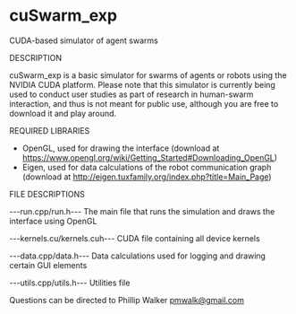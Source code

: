 # cuSwarm_exp
CUDA-based simulator of agent swarms

DESCRIPTION

cuSwarm_exp is a basic simulator for swarms of agents or robots using the NVIDIA CUDA platform. Please note that this simulator is currently being used to conduct user studies as part of research in human-swarm interaction, and thus is not meant for public use, although you are free to download it and play around.

REQUIRED LIBRARIES

- OpenGL, used for drawing the interface (download at https://www.opengl.org/wiki/Getting_Started#Downloading_OpenGL)
- Eigen, used for data calculations of the robot communication graph (download at http://eigen.tuxfamily.org/index.php?title=Main_Page)

FILE DESCRIPTIONS

---run.cpp/run.h---
The main file that runs the simulation and draws the interface using OpenGL

---kernels.cu/kernels.cuh---
CUDA file containing all device kernels

---data.cpp/data.h---
Data calculations used for logging and drawing certain GUI elements

---utils.cpp/utils.h---
Utilities file

Questions can be directed to Phillip Walker pmwalk@gmail.com
